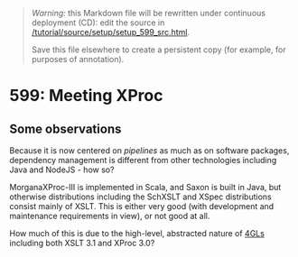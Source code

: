 
> *Warning:* this Markdown file will be rewritten under continuous deployment (CD): edit the source in [/tutorial/source/setup/setup_599_src.html](../../../tutorial/source/setup/setup_599_src.html).
> 
> Save this file elsewhere to create a persistent copy (for example, for purposes of annotation).

# 599: Meeting XProc

## Some observations

Because it is now centered on *pipelines* as much as on software packages, dependency management is different from other technologies including Java and NodeJS - how so?

MorganaXProc-III is implemented in Scala, and Saxon is built in Java, but otherwise distributions including the SchXSLT and XSpec distributions consist mainly of XSLT. This is either very good (with development and maintenance requirements in view), or not good at all.

How much of this is due to the high-level, abstracted nature of [4GLs](https://en.wikipedia.org/wiki/Fourth-generation_programming_language) including both XSLT 3.1 and XProc 3.0?